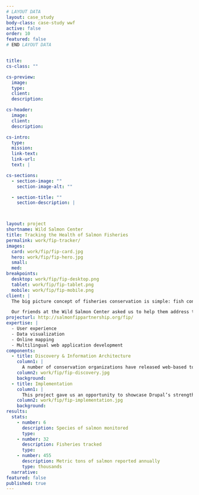 ```yaml
---
# LAYOUT DATA
layout: case_study
body-class: case-study wwf
active: false
order: 10
featured: false
# END LAYOUT DATA


title:
cs-class: ""

cs-preview:
  image:
  type:
  client:
  description:

cs-header:
  image:
  client:
  description:

cs-intro:
  type:
  mission:
  link-text:
  link-url:
  text: |

cs-sections:
  - section-image: ""
    section-image-alt: ""

  - section-title: ""
    section-description: |



layout: project
shortname: Wild Salmon Center
title: Tracking the Health of Salmon Fisheries
permalink: work/fip-tracker/
images:
  card: work/fip/fip-card.jpg
  hero: work/fip/fip-hero.jpg
  small:
  med:
breakpoints:
  desktop: work/fip/fip-desktop.png
  tablet: work/fip/fip-tablet.png
  mobile: work/fip/fip-mobile.png
client: |
  The big picture concept of fisheries conservation is simple: fish consumers should understand the value of eco-friendly seafood; fish suppliers should know where the fish they sell comes from; and fishermen should be paid well to fish sustainably.

  Our friends at the Wild Salmon Center asked us to help them address the issue of salmon conservation through the development of their FIP (Fishery Improvement Project) Tracker, a web-based application that helps environmentalists, fishermen, and salmon wholesalers better understand the pressure placed on Pacific salmon fisheries.
projecturl: http://salmonfippartnership.org/fip/
expertise: |
  - User experience
  - Data visualization
  - Online mapping
  - Multilingual web application development
components:
  - title: Discovery & Information Architecture
    column1: |
      A number of conservation organizations have released web-based tools for tracking fishery improvement projects. In designing our web application, we surveyed these tools and interviewed a variety of fishery stakeholders to develop a mobile-friendly web application that emphasizes usability and that presents fisheries data more intuitively.
    column2: work/fip/fip-discovery.jpg
    background:
  - title: Implementation
    column1: |
      This project gave us an opportunity to showcase Drupal’s strengths as a framework for building sophisticated web applications. Leveraging Drupal’s multilingual tools, we built the application to support English and Russian data translations. Integrating Drupal’s built-in reporting engine with the [Leaflet](https://drupal.org/project/leaflet/) and [Chart.js](http://www.chartjs.org/) libraries, we were able to rapidly develop interactive graphs and robust mapping interfaces.
    column2: work/fip/fip-implementation.jpg
    background:  
results:
  stats:
    - number: 6
      description: Species of salmon monitored
      type:
    - number: 32
      description: Fisheries tracked
      type:
    - number: 455
      description: Metric tons of salmon reported annually
      type: thousands
  narrative:
featured: false
published: true
---
```

